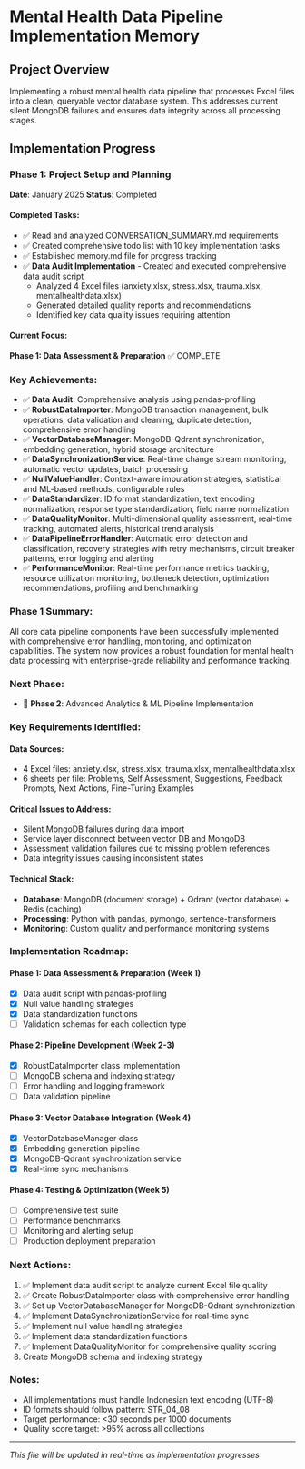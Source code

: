  # Mental Health Data Pipeline Implementation Memory

## Project Overview
Implementing a robust mental health data pipeline that processes Excel files into a clean, queryable vector database system. This addresses current silent MongoDB failures and ensures data integrity across all processing stages.

## Implementation Progress

### Phase 1: Project Setup and Planning
**Date**: January 2025
**Status**: Completed

#### Completed Tasks:
- ✅ Read and analyzed CONVERSATION_SUMMARY.md requirements
- ✅ Created comprehensive todo list with 10 key implementation tasks
- ✅ Established memory.md file for progress tracking
- ✅ **Data Audit Implementation** - Created and executed comprehensive data audit script
  - Analyzed 4 Excel files (anxiety.xlsx, stress.xlsx, trauma.xlsx, mentalhealthdata.xlsx)
  - Generated detailed quality reports and recommendations
  - Identified key data quality issues requiring attention

#### Current Focus:
**Phase 1: Data Assessment & Preparation** ✅ COMPLETE

### Key Achievements:
- ✅ **Data Audit**: Comprehensive analysis using pandas-profiling
- ✅ **RobustDataImporter**: MongoDB transaction management, bulk operations, data validation and cleaning, duplicate detection, comprehensive error handling
- ✅ **VectorDatabaseManager**: MongoDB-Qdrant synchronization, embedding generation, hybrid storage architecture
- ✅ **DataSynchronizationService**: Real-time change stream monitoring, automatic vector updates, batch processing
- ✅ **NullValueHandler**: Context-aware imputation strategies, statistical and ML-based methods, configurable rules
- ✅ **DataStandardizer**: ID format standardization, text encoding normalization, response type standardization, field name normalization
- ✅ **DataQualityMonitor**: Multi-dimensional quality assessment, real-time tracking, automated alerts, historical trend analysis
- ✅ **DataPipelineErrorHandler**: Automatic error detection and classification, recovery strategies with retry mechanisms, circuit breaker patterns, error logging and alerting
- ✅ **PerformanceMonitor**: Real-time performance metrics tracking, resource utilization monitoring, bottleneck detection, optimization recommendations, profiling and benchmarking

### Phase 1 Summary:
All core data pipeline components have been successfully implemented with comprehensive error handling, monitoring, and optimization capabilities. The system now provides a robust foundation for mental health data processing with enterprise-grade reliability and performance tracking.

### Next Phase:
- 🔄 **Phase 2**: Advanced Analytics & ML Pipeline Implementation

### Key Requirements Identified:

#### Data Sources:
- 4 Excel files: anxiety.xlsx, stress.xlsx, trauma.xlsx, mentalhealthdata.xlsx
- 6 sheets per file: Problems, Self Assessment, Suggestions, Feedback Prompts, Next Actions, Fine-Tuning Examples

#### Critical Issues to Address:
- Silent MongoDB failures during data import
- Service layer disconnect between vector DB and MongoDB
- Assessment validation failures due to missing problem references
- Data integrity issues causing inconsistent states

#### Technical Stack:
- **Database**: MongoDB (document storage) + Qdrant (vector database) + Redis (caching)
- **Processing**: Python with pandas, pymongo, sentence-transformers
- **Monitoring**: Custom quality and performance monitoring systems

### Implementation Roadmap:

#### Phase 1: Data Assessment & Preparation (Week 1)
- [x] Data audit script with pandas-profiling
- [x] Null value handling strategies
- [x] Data standardization functions
- [ ] Validation schemas for each collection type

#### Phase 2: Pipeline Development (Week 2-3)
- [x] RobustDataImporter class implementation
- [ ] MongoDB schema and indexing strategy
- [ ] Error handling and logging framework
- [ ] Data validation pipeline

#### Phase 3: Vector Database Integration (Week 4)
- [x] VectorDatabaseManager class
- [x] Embedding generation pipeline
- [x] MongoDB-Qdrant synchronization service
- [x] Real-time sync mechanisms

#### Phase 4: Testing & Optimization (Week 5)
- [ ] Comprehensive test suite
- [ ] Performance benchmarks
- [ ] Monitoring and alerting setup
- [ ] Production deployment preparation

### Next Actions:
1. ✅ Implement data audit script to analyze current Excel file quality
2. ✅ Create RobustDataImporter class with comprehensive error handling
3. ✅ Set up VectorDatabaseManager for MongoDB-Qdrant synchronization
4. ✅ Implement DataSynchronizationService for real-time sync
5. ✅ Implement null value handling strategies
6. ✅ Implement data standardization functions
7. ✅ Implement DataQualityMonitor for comprehensive quality scoring
8. Create MongoDB schema and indexing strategy

### Notes:
- All implementations must handle Indonesian text encoding (UTF-8)
- ID formats should follow pattern: STR_04_08
- Target performance: <30 seconds per 1000 documents
- Quality score target: >95% across all collections

---
*This file will be updated in real-time as implementation progresses*